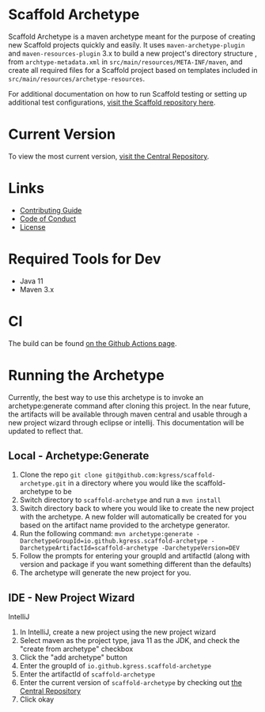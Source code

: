 # Scaffold Archetype
Scaffold Archetype is a maven archetype meant for the purpose of creating new Scaffold projects quickly and easily. It uses 
`maven-archetype-plugin` and `maven-resources-plugin` 3.x to build a new project's directory structure , from `archtype-metadata.xml` 
in `src/main/resources/META-INF/maven`, and create all required files for a Scaffold project based on templates included 
in `src/main/resources/archetype-resources`.  

For additional documentation on how to run Scaffold testing or setting up additional test configurations, [visit the Scaffold repository here](https://github.com/kgress/scaffold/README.md).

# Current Version
To view the most current version, [visit the Central Repository](https://search.maven.org/search?q=g:io.github.kgress.scaffold-archetype).

# Links
- [Contributing Guide](https://github.com/kgress/scaffold-archetype/blob/master/CONTRIBUTING.md)
- [Code of Conduct](https://github.com/kgress/scaffold-archetype/blob/master/CODE_OF_CONDUCT.md)
- [License](https://github.com/kgress/scaffold-archetype/blob/master/LICENSE.txt)
    
# Required Tools for Dev
* Java 11
* Maven 3.x

# CI
The build can be found [on the Github Actions page](https://github.com/kgress/scaffold-archetype/actions).

# Running the Archetype
Currently, the best way to use this archetype is to invoke an archetype:generate command after cloning this project. 
In the near future, the artifacts will be available through maven central and usable through a new project wizard through eclipse or intellij. This documentation
will be updated to reflect that.

## Local - Archetype:Generate
1. Clone the repo `git clone git@github.com:kgress/scaffold-archetype.git` in a directory where you would like the scaffold-archetype to be
2. Switch directory to `scaffold-archetype` and run a `mvn install`
3. Switch directory back to where you would like to create the new project with the archetype. A new folder will automatically be created for you based on the artifact name provided to the archetype generator.
4. Run the following command: `mvn archetype:generate -DarchetypeGroupId=io.github.kgress.scaffold-archetype -DarchetypeArtifactId=scaffold-archetype -DarchetypeVersion=DEV`
5. Follow the prompts for entering your groupId and artifactId (along with version and package if you want something different than the defaults)
6. The archetype will generate the new project for you.

## IDE - New Project Wizard
IntelliJ
1. In IntelliJ, create a new project using the new project wizard
2. Select maven as the project type, java 11 as the JDK, and check the "create from archetype" checkbox
3. Click the "add archetype" button
4. Enter the groupId of `io.github.kgress.scaffold-archetype`
5. Enter the artifactId of `scaffold-archetype`
6. Enter the current version of `scaffold-archetype` by checking out [the Central Repository](https://search.maven.org/search?q=g:io.github.kgress.scaffold-archetype)
7. Click okay
